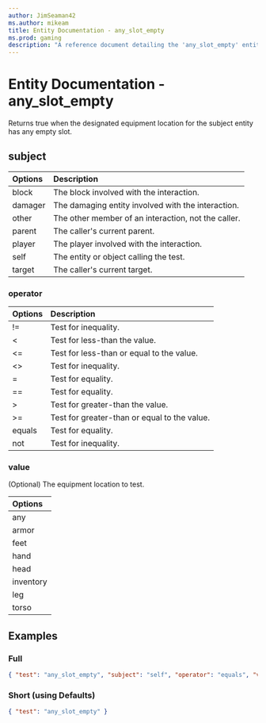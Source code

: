 ```yaml
---
author: JimSeaman42
ms.author: mikeam
title: Entity Documentation - any_slot_empty
ms.prod: gaming
description: "A reference document detailing the 'any_slot_empty' entity filter"
---
```


# Entity Documentation - any_slot_empty

Returns true when the designated equipment location for the subject entity has any empty slot.

## subject

| Options| Description |
|:-----------|:-----------|
| block| The block involved with the interaction. |
| damager| The damaging entity involved with the interaction. |
| other| The other member of an interaction, not the caller. |
| parent| The caller's current parent. |
| player| The player involved with the interaction. |
| self| The entity or object calling the test. |
| target| The caller's current target. |

### operator

| Options| Description |
|:-----------|:-----------|
| !=| Test for inequality. |
| <| Test for less-than the value. |
| <=| Test for less-than or equal to the value. |
| <>| Test for inequality. |
| =| Test for equality. |
| ==| Test for equality. |
| >| Test for greater-than the value. |
| >=| Test for greater-than or equal to the value. |
| equals| Test for equality. |
| not| Test for inequality. |

### value

(Optional) The equipment location to test.

|Options|
|:-----------|
| any|
| armor|
| feet|
| hand|
| head|
| inventory|
| leg|
| torso|

## Examples

### Full

```json
{ "test": "any_slot_empty", "subject": "self", "operator": "equals", "value": "any" }
```

### Short (using Defaults)

```json
{ "test": "any_slot_empty" }
```
